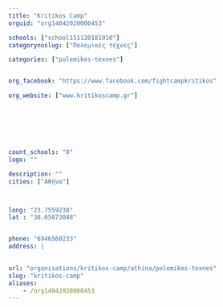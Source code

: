 ```yaml
---
title: "Kritikos Camp"
orguid: "org14042020000453"

schools: ["school151120181910"]
categorynoslug: ["Πολεμικές τέχνες"]

categories: ["polemikes-texnes"]


org_facebook: "https://www.facebook.com/fightcampkritikos"

org_website: ["www.kritikoscamp.gr"]







count_schools: "0"
logo: ""

description: ""
cities: ["Αθήνα"]



long: "23.7559238"
lat : "38.05873048"


phone: "6946560233"
address: |
    

url: "organisations/kritikos-camp/athina/polemikes-texnes"
slug: "kritikos-camp"
aliases:
    - /org14042020000453
---
```



